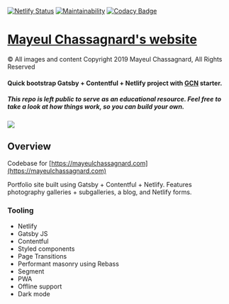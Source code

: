 [![Netlify Status](https://api.netlify.com/api/v1/badges/2d59365f-783d-430c-8c5f-2e43b99141dc/deploy-status)](https://app.netlify.com/sites/mayeulchassagnard/deploys) [![Maintainability](https://api.codeclimate.com/v1/badges/51747ba4dda710f7f4ab/maintainability)](https://codeclimate.com/github/MayeulChassagnard/website/maintainability) [![Codacy Badge](https://api.codacy.com/project/badge/Grade/93fc960481464296bc194f58894b04e1)](https://www.codacy.com/manual/MayeulChassagnard/website?utm_source=github.com&amp;utm_medium=referral&amp;utm_content=MayeulChassagnard/website&amp;utm_campaign=Badge_Grade)

# [Mayeul Chassagnard's website](https://mayeulchassagnard.com)

© All images and content Copyright 2019 Mayeul Chassagnard, All Rights Reserved

#### Quick bootstrap Gatsby + Contentful + Netlify project with [GCN](https://github.com/ryanwiemer/gatsby-starter-gcn) starter.

##### This repo is left public to serve as an educational resource. Feel free to take a look at how things work, so you can build your own.

![](https://raw.githubusercontent.com/MayeulChassagnard/website/master/static/share/share.png) 

## Overview
Codebase for [https://mayeulchassagnard.com](https://mayeulchassagnard.com)

Portfolio site built using Gatsby + Contentful + Netlify. Features photography galleries + subgalleries, a blog, and Netlify forms.

### Tooling
- Netlify
- Gatsby JS
- Contentful
- Styled components
- Page Transitions
- Performant masonry using Rebass
- Segment
- PWA
- Offline support
- Dark mode
